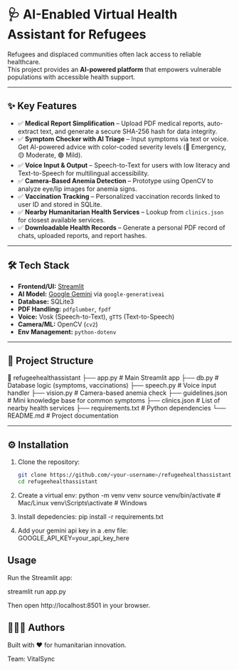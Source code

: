 # 🩺 AI-Enabled Virtual Health Assistant for Refugees

Refugees and displaced communities often lack access to reliable healthcare.  
This project provides an **AI-powered platform** that empowers vulnerable populations with accessible health support.  

---

## ✨ Key Features

- ✅ **Medical Report Simplification** – Upload PDF medical reports, auto-extract text, and generate a secure SHA-256 hash for data integrity.  
- ✅ **Symptom Checker with AI Triage** – Input symptoms via text or voice. Get AI-powered advice with color-coded severity levels (🔴 Emergency, 🟡 Moderate, 🟢 Mild).  
- ✅ **Voice Input & Output** – Speech-to-Text for users with low literacy and Text-to-Speech for multilingual accessibility.  
- ✅ **Camera-Based Anemia Detection** – Prototype using OpenCV to analyze eye/lip images for anemia signs.  
- ✅ **Vaccination Tracking** – Personalized vaccination records linked to user ID and stored in SQLite.  
- ✅ **Nearby Humanitarian Health Services** – Lookup from `clinics.json` for closest available services.  
- ✅ **Downloadable Health Records** – Generate a personal PDF record of chats, uploaded reports, and report hashes.  

---

## 🛠️ Tech Stack

- **Frontend/UI:** [Streamlit](https://streamlit.io/)  
- **AI Model:** [Google Gemini](https://ai.google.dev/) via `google-generativeai`  
- **Database:** SQLite3  
- **PDF Handling:** `pdfplumber`, `fpdf`  
- **Voice:** Vosk (Speech-to-Text), `gTTS` (Text-to-Speech)  
- **Camera/ML:** OpenCV (`cv2`)  
- **Env Management:** `python-dotenv`  

---

## 📂 Project Structure

📁 refugeehealthassistant
├── app.py # Main Streamlit app
├── db.py # Database logic (symptoms, vaccinations)
├── speech.py # Voice input handler
├── vision.py # Camera-based anemia check
├── guidelines.json # Mini knowledge base for common symptoms
├── clinics.json # List of nearby health services
├── requirements.txt # Python dependencies
└── README.md # Project documentation


---

## ⚙️ Installation

1. Clone the repository:
   ```bash
   git clone https://github.com/<your-username>/refugeehealthassistant.git
   cd refugeehealthassistant
2. Create a virtual env:
   python -m venv venv
   source venv/bin/activate   # Mac/Linux
   venv\Scripts\activate      # Windows
   
3. Install depedencies:
    pip install -r requirements.txt
   
5. Add your gemini api key in a .env file:
   GOOGLE_API_KEY=your_api_key_here

## Usage

  Run the Streamlit app:

  streamlit run app.py


  Then open http://localhost:8501
  in your browser.


## 👨‍👩‍👧 Authors

Built with ❤️ for humanitarian innovation.

Team: VitalSync

